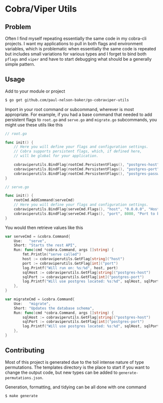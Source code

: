 # Cobra/Viper Utils

## Problem
Often I find myself repeating essentially the same code in my cobra-cli projects.
I want my applications to pull in both flags and environment variables, which is
problematic when essentially the same code is repeated but includes small variations
for various types and I forget to bind both `pflags` and `viper` and have to start
debugging what should be a generally simple pattern.

## Usage

Add to your module or project
```bash
$ go get github.com/paul-nelson-baker/go-cobraviper-utils
```

Import in your root command or subcommand, wherever is most appropriate.
For example, if you had a base command that needed to add persistent flags to `root.go`
and `serve.go` and `migrate.go` subcommands, you might use these utils like this
```go
// root.go

func init() {
	// Here you will define your flags and configuration settings.
	// Cobra supports persistent flags, which, if defined here,
	// will be global for your application.

	cobraviperutils.BindFlag(rootCmd.PersistentFlags(), "postgres-host", "127.0.0.1", "Host or IP of database")
	cobraviperutils.BindFlag(rootCmd.PersistentFlags(), "postgres-port", 5432, "Port of database")
	cobraviperutils.BindFlag(rootCmd.PersistentFlags(), "postgres-password", "", "Password of database")
}
```

```go
// serve.go

func init() {
	rootCmd.AddCommand(serveCmd)
	// Here you will define your flags and configuration settings.
	cobraviperutils.BindFlag(serveCmd.Flags(), "host", "0.0.0.0", "Host to bind server")
	cobraviperutils.BindFlag(serveCmd.Flags(), "port", 8080, "Port to bind server")
}
```

You would then retrieve values like this
```go
var serveCmd = &cobra.Command{
	Use:   "serve",
	Short: "Starts the rest API",
	Run: func(cmd *cobra.Command, args []string) {
		fmt.Println("serve called")
		host := cobraviperutils.GetFlag[string]("host")
		port := cobraviperutils.GetFlag[int]("port")
		log.Printf("Will run on: %s:%d", host, port)
		sqlHost := cobraviperutils.GetFlag[string]("postgres-host")
		sqlPort := cobraviperutils.GetFlag[int]("postgres-port")
		log.Printf("Will use postgres located: %s:%d", sqlHost, sqlPort)
	},
}

var migrateCmd = &cobra.Command{
	Use:   "migrate",
	Short: "Updates the database schema",
	Run: func(cmd *cobra.Command, args []string) {
		sqlHost := cobraviperutils.GetFlag[string]("postgres-host")
		sqlPort := cobraviperutils.GetFlag[int]("postgres-port")
		log.Printf("Will use postgres located: %s:%d", sqlHost, sqlPort)
	},
}
```

## Contributing

Most of this project is generated due to the toil intense nature of type permutations.
The templates directory is the place to start if you want to change the output code, but
new types can be added to `generate-permutations.json`.

Generation, formatting, and tidying can be all done with one command

```bash
$ make generate
```
